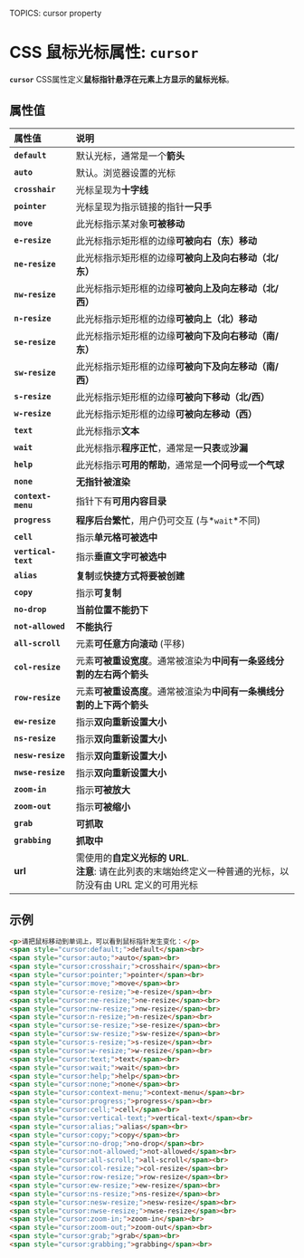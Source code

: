TOPICS: cursor property

# CSS 鼠标光标属性: `cursor`

**`cursor`** CSS属性定义**鼠标指针悬浮在元素上方显示的鼠标光标**。

## 属性值

| 属性值 | 说明 |
| :--- | :--- |
| **`default`** | 默认光标，通常是一个**箭头** |
| **`auto`** | 默认。浏览器设置的光标 |
| **`crosshair`** | 光标呈现为**十字线** |
| **`pointer`** | 光标呈现为指示链接的指针**一只手** |
| **`move`** | 此光标指示某对象**可被移动** |
| **`e-resize`** | 此光标指示矩形框的边缘**可被向右（东）移动** |
| **`ne-resize`** | 此光标指示矩形框的边缘**可被向上及向右移动（北/东）** |
| **`nw-resize`** | 此光标指示矩形框的边缘**可被向上及向左移动（北/西）** |
| **`n-resize`** | 此光标指示矩形框的边缘**可被向上（北）移动** |
| **`se-resize`** | 此光标指示矩形框的边缘**可被向下及向右移动（南/东）** |
| **`sw-resize`** | 此光标指示矩形框的边缘**可被向下及向左移动（南/西）** |
| **`s-resize`** | 此光标指示矩形框的边缘**可被向下移动（北/西）** |
| **`w-resize`** | 此光标指示矩形框的边缘**可被向左移动（西）** |
| **`text`** | 此光标指示**文本** |
| **`wait`** | 此光标指示**程序正忙**，通常是**一只表**或**沙漏** |
| **`help`** | 此光标指示**可用的帮助**，通常是**一个问号**或**一个气球** |
| **`none`** | **无指针被渲染** |
| **`context-menu`** | 指针下有**可用内容目录** |
| **`progress`** | **程序后台繁忙**，用户仍可交互 (与*`wait`*不同) |
| **`cell`** | 指示**单元格可被选中** |
| **`vertical-text`** | 指示**垂直文字可被选中** |
| **`alias`** | **复制**或**快捷方式将要被创建** |
| **`copy`** | 指示**可复制** |
| **`no-drop`** | **当前位置不能扔下** |
| **`not-allowed`** | **不能执行** |
| **`all-scroll`** | 元素**可任意方向滚动** (平移) |
| **`col-resize`** | 元素**可被重设宽度**。通常被渲染为**中间有一条竖线分割的左右两个箭头** |
| **`row-resize`** | 元素**可被重设高度**。通常被渲染为**中间有一条横线分割的上下两个箭头** |
| **`ew-resize`** | 指示**双向重新设置大小** |
| **`ns-resize`** | 指示**双向重新设置大小** |
| **`nesw-resize`** | 指示**双向重新设置大小** |
| **`nwse-resize`** | 指示**双向重新设置大小** |
| **`zoom-in`** | 指示**可被放大** |
| **`zoom-out`** | 指示**可被缩小** |
| **`grab`** | **可抓取** |
| **`grabbing`** | **抓取中** |
| **url** | 需使用的**自定义光标的 URL**.<br>**注意**: 请在此列表的末端始终定义一种普通的光标，以防没有由 URL 定义的可用光标 |

## 示例

```html
<p>请把鼠标移动到单词上，可以看到鼠标指针发生变化：</p>
<span style="cursor:default;">default</span><br>
<span style="cursor:auto;">auto</span><br>
<span style="cursor:crosshair;">crosshair</span><br>
<span style="cursor:pointer;">pointer</span><br>
<span style="cursor:move;">move</span><br>
<span style="cursor:e-resize;">e-resize</span><br>
<span style="cursor:ne-resize;">ne-resize</span><br>
<span style="cursor:nw-resize;">nw-resize</span><br>
<span style="cursor:n-resize;">n-resize</span><br>
<span style="cursor:se-resize;">se-resize</span><br>
<span style="cursor:sw-resize;">sw-resize</span><br>
<span style="cursor:s-resize;">s-resize</span><br>
<span style="cursor:w-resize;">w-resize</span><br>
<span style="cursor:text;">text</span><br>
<span style="cursor:wait;">wait</span><br>
<span style="cursor:help;">help</span><br>
<span style="cursor:none;">none</span><br>
<span style="cursor:context-menu;">context-menu</span><br>
<span style="cursor:progress;">progress</span><br>
<span style="cursor:cell;">cell</span><br>
<span style="cursor:vertical-text;">vertical-text</span><br>
<span style="cursor:alias;">alias</span><br>
<span style="cursor:copy;">copy</span><br>
<span style="cursor:no-drop;">no-drop</span><br>
<span style="cursor:not-allowed;">not-allowed</span><br>
<span style="cursor:all-scroll;">all-scroll</span><br>
<span style="cursor:col-resize;">col-resize</span><br>
<span style="cursor:row-resize;">row-resize</span><br>
<span style="cursor:ew-resize;">ew-resize</span><br>
<span style="cursor:ns-resize;">ns-resize</span><br>
<span style="cursor:nesw-resize;">nesw-resize</span><br>
<span style="cursor:nwse-resize;">nwse-resize</span><br>
<span style="cursor:zoom-in;">zoom-in</span><br>
<span style="cursor:zoom-out;">zoom-out</span><br>
<span style="cursor:grab;">grab</span><br>
<span style="cursor:grabbing;">grabbing</span><br>
```
